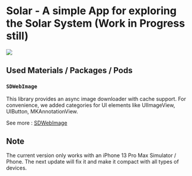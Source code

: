 # Solar - A simple App for exploring the Solar System (Work in Progress still)
![](https://i.imgur.com/iMGLr9v.jpg)

## Used Materials / Packages / Pods

### `SDWebImage`

This library provides an async image downloader with cache support. For convenience, we added categories for UI elements like UIImageView, UIButton, MKAnnotationView.

See more : [SDWebImage](https://github.com/SDWebImage/SDWebImage)

## Note

The current version only works with an iPhone 13 Pro Max Simulator / Phone. The next update will fix it and make it compact with all types of devices.
